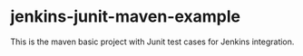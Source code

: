 # jenkins-junit-maven-example
This is the maven basic project with Junit test cases for Jenkins integration.

